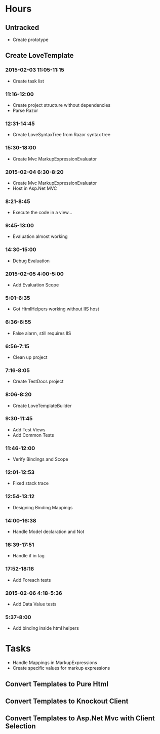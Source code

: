 

# Hours

## Untracked

- Create prototype

## Create LoveTemplate

### 2015-02-03 11:05-11:15

- Create task list

### 11:16-12:00

- Create project structure without dependencies
- Parse Razor

### 12:31-14:45

- Create LoveSyntaxTree from Razor syntax tree

### 15:30-18:00

- Create Mvc MarkupExpressionEvaluator

### 2015-02-04 6:30-8:20

- Create Mvc MarkupExpressionEvaluator
- Host in Asp.Net MVC

### 8:21-8:45

- Execute the code in a view...

### 9:45-13:00

- Evaluation almost working

### 14:30-15:00

- Debug Evaluation

### 2015-02-05 4:00-5:00

- Add Evaluation Scope

### 5:01-6:35

- Got HtmlHelpers working without IIS host

### 6:36-6:55

- False alarm, still requires IIS

### 6:56-7:15

- Clean up project

### 7:16-8:05

- Create TestDocs project

### 8:06-8:20

- Create LoveTemplateBuilder

### 9:30-11:45

- Add Test Views
- Add Common Tests

### 11:46-12:00

- Verify Bindings and Scope

### 12:01-12:53

- Fixed stack trace

### 12:54-13:12

- Designing Binding Mappings

### 14:00-16:38

- Handle Model declaration and Not

### 16:39-17:51

- Handle if in tag

### 17:52-18:16

- Add Foreach tests

### 2015-02-06 4:18-5:36

- Add Data Value tests

### 5:37-8:00

- Add binding inside html helpers

# Tasks

- Handle Mappings in MarkupExpressions
- Create specific values for markup expressions

## Convert Templates to Pure Html

## Convert Templates to Knockout Client

## Convert Templates to Asp.Net Mvc with Client Selection
